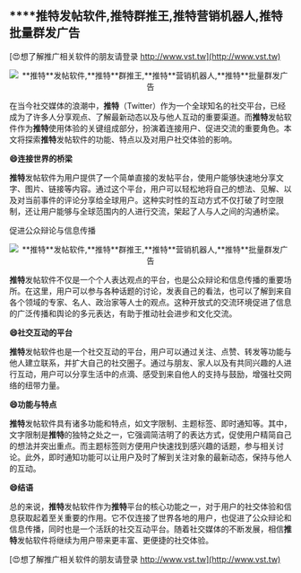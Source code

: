 ## ****推特**发帖软件,**推特**群推王,**推特**营销机器人,**推特**批量群发广告**

[😍想了解推广相关软件的朋友请登录 http://www.vst.tw](http://www.vst.tw)

 <center><img src="https://vst.tw/MP4/tuiguang/png/0.png" alt="**推特**发帖软件,**推特**群推王,**推特**营销机器人,**推特**批量群发广告"></center>

在当今社交媒体的浪潮中，**推特**（Twitter）作为一个全球知名的社交平台，已经成为了许多人分享观点、了解最新动态以及与他人互动的重要渠道。而**推特**发帖软件作为**推特**使用体验的关键组成部分，扮演着连接用户、促进交流的重要角色。本文将探索**推特**发帖软件的功能、特点以及对用户社交体验的影响。

**😄连接世界的桥梁**

**推特**发帖软件为用户提供了一个简单直接的发帖平台，使用户能够快速地分享文字、图片、链接等内容。通过这个平台，用户可以轻松地将自己的想法、见解、以及对当前事件的评论分享给全球用户。这种实时性的互动方式不仅打破了时空限制，还让用户能够与全球范围内的人进行交流，架起了人与人之间的沟通桥梁。

促进公众辩论与信息传播

 <center><img src="https://vst.tw/MP4/tuiguang/png/7.png" alt="**推特**发帖软件,**推特**群推王,**推特**营销机器人,**推特**批量群发广告"></center>

**推特**发帖软件不仅是一个个人表达观点的平台，也是公众辩论和信息传播的重要场所。在这里，用户可以参与各种话题的讨论，发表自己的看法，也可以了解到来自各个领域的专家、名人、政治家等人士的观点。这种开放式的交流环境促进了信息的广泛传播和舆论的多元表达，有助于推动社会进步和文化交流。

**😄社交互动的平台**

**推特**发帖软件也是一个社交互动的平台，用户可以通过关注、点赞、转发等功能与他人建立联系，并扩大自己的社交圈子。通过与朋友、家人以及有共同兴趣的人进行互动，用户可以分享生活中的点滴、感受到来自他人的支持与鼓励，增强社交网络的纽带力量。

**😄功能与特点**

**推特**发帖软件具有诸多功能和特点，如文字限制、主题标签、即时通知等。其中，文字限制是**推特**的独特之处之一，它强调简洁明了的表达方式，促使用户精简自己的想法并突出重点。而主题标签则方便用户快速找到感兴趣的话题，参与相关讨论。此外，即时通知功能可以让用户及时了解到关注对象的最新动态，保持与他人的互动。

**😄结语**

总的来说，**推特**发帖软件作为**推特**平台的核心功能之一，对于用户的社交体验和信息获取起着至关重要的作用。它不仅连接了世界各地的用户，也促进了公众辩论和信息传播，同时也是一个活跃的社交互动平台。随着社交媒体的不断发展，相信**推特**发帖软件将继续为用户带来更丰富、更便捷的社交体验。

[😍想了解推广相关软件的朋友请登录 http://www.vst.tw](http://www.vst.tw)



